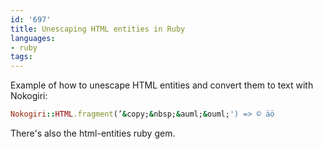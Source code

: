 ```yaml
---
id: '697'
title: Unescaping HTML entities in Ruby
languages:
- ruby
tags:
---
```

Example of how to unescape HTML entities and convert them to text with Nokogiri:


```ruby
Nokogiri::HTML.fragment(’&copy;&nbsp;&auml;&ouml;') => © äö
```
    

There's also the html-entities ruby gem.

